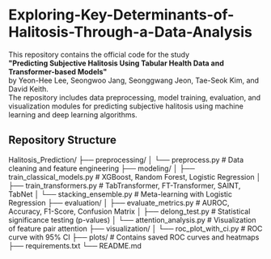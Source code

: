 # Exploring-Key-Determinants-of-Halitosis-Through-a-Data-Analysis

This repository contains the official code for the study  
**"Predicting Subjective Halitosis Using Tabular Health Data and Transformer-based Models"**  
by Yeon-Hee Lee, Seongwoo Jang, Seonggwang Jeon, Tae-Seok Kim, and David Keith.  
The repository includes data preprocessing, model training, evaluation, and visualization modules for predicting subjective halitosis using machine learning and deep learning algorithms.

## Repository Structure

Halitosis_Prediction/
├── preprocessing/
│ └── preprocess.py # Data cleaning and feature engineering
├── modeling/
│ ├── train_classical_models.py # XGBoost, Random Forest, Logistic Regression
│ ├── train_transformers.py # TabTransformer, FT-Transformer, SAINT, TabNet
│ └── stacking_ensemble.py # Meta-learning with Logistic Regression
├── evaluation/
│ ├── evaluate_metrics.py # AUROC, Accuracy, F1-Score, Confusion Matrix
│ ├── delong_test.py # Statistical significance testing (p-values)
│ └── attention_analysis.py # Visualization of feature pair attention
├── visualization/
│ └── roc_plot_with_ci.py # ROC curve with 95% CI
├── plots/ # Contains saved ROC curves and heatmaps
├── requirements.txt
└── README.md
